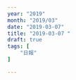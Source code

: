 ```yaml
---
year: "2019"
month: "2019/03"
date: "2019-03-07"
title: "2019-03-07 "
draft: true
tags: [
    "日報"
]

---
```


